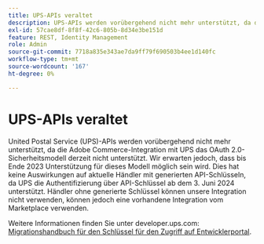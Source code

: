 ```yaml
---
title: UPS-APIs veraltet
description: UPS-APIs werden vorübergehend nicht mehr unterstützt, da die Adobe Commerce-Integration mit UPS das OAuth 2.0-Sicherheitsmodell derzeit nicht unterstützt. Wir erwarten jedoch, dass dieses Modell bis Ende dieses Jahres unterstützt wird. Dies hat keine Auswirkungen auf aktuelle Händler mit generierten API-Schlüsseln, da UPS die Authentifizierung über API-Schlüssel ab dem 3. Juni 2024 unterstützt. Händler ohne generierte Schlüssel können unsere Integration nicht verwenden, können jedoch eine vorhandene Integration vom Marketplace verwenden.
exl-id: 57cae8df-8f8f-42c6-805b-8d34e3be151d
feature: REST, Identity Management
role: Admin
source-git-commit: 7718a835e343ae7da9ff79f690503b4ee1d140fc
workflow-type: tm+mt
source-wordcount: '167'
ht-degree: 0%

---
```


# UPS-APIs veraltet

United Postal Service (UPS)-APIs werden vorübergehend nicht mehr unterstützt, da die Adobe Commerce-Integration mit UPS das OAuth 2.0-Sicherheitsmodell derzeit nicht unterstützt. Wir erwarten jedoch, dass bis Ende 2023 Unterstützung für dieses Modell möglich sein wird. Dies hat keine Auswirkungen auf aktuelle Händler mit generierten API-Schlüsseln, da UPS die Authentifizierung über API-Schlüssel ab dem 3. Juni 2024 unterstützt. Händler ohne generierte Schlüssel können unsere Integration nicht verwenden, können jedoch eine vorhandene Integration vom Marketplace verwenden.

Weitere Informationen finden Sie unter developer.ups.com: [Migrationshandbuch für den Schlüssel für den Zugriff auf Entwicklerportal](https://developer.ups.com/oauth-developer-guide?loc=en_US&amp;sp_rid=NTA5MzQ1OTE2NjEyS0&amp;sp_mid=72989914).
